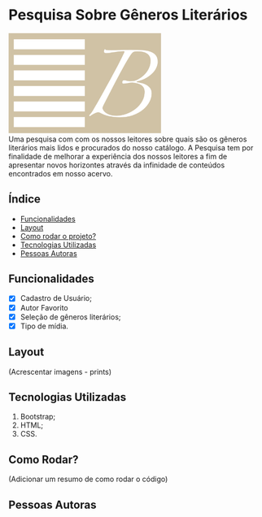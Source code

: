 # Pesquisa Sobre Gêneros Literários
<img src="/assets/images/bibliotecaLogo.png" alt="Logo da Biblioteca" width="300">

<div align: justify>    Uma pesquisa com com os nossos leitores sobre quais são os gêneros literários mais lidos e procurados do nosso catálogo.
A Pesquisa tem por finalidade de melhorar a experiência dos nossos leitores a fim de apresentar novos horizontes através da infinidade de conteúdos encontrados em nosso acervo.</div>

## Índice
- <a href="#-funcionalidades">Funcionalidades</a>
- <a href="#-layout">Layout</a>
- <a href="#-como-rodar">Como rodar o projeto?</a>
- <a href="#-tecnologias-utilizadas">Tecnologias Utilizadas</a>
- <a href="#pessoas-autoras">Pessoas Autoras</a>

## Funcionalidades
- [x] Cadastro de Usuário;
- [x] Autor Favorito
- [x] Seleção de gêneros literários;
- [x] Tipo de mídia.

## Layout
(Acrescentar imagens - prints)

## Tecnologias Utilizadas
1. Bootstrap;
2. HTML;
3. CSS.

## Como Rodar?
(Adicionar um resumo de como rodar o código)

## Pessoas Autoras
